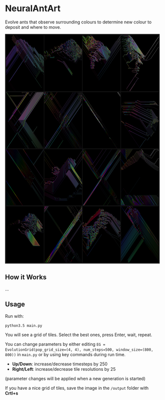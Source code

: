 # NeuralAntArt
Evolve ants that observe surrounding colours to determine new colour to deposit and where to move.

<a href="https://raw.githubusercontent.com/tannerbohn/NeuralAntArt/master/output/2018May28-03%3A27%3A57.png" target="_blank"><img src="https://raw.githubusercontent.com/tannerbohn/NeuralAntArt/master/output/2018May28-03%3A27%3A57.png" alt="Example" width="750" height="750" border="2" /></a>

## How it Works
... 

## Usage
Run with:
```
python3.5 main.py
```

You will see a grid of tiles. Select the best ones, press Enter, wait, repeat.

You can change parameters by either editing `EG = EvolutionGrid(pop_grid_size=(4, 4), num_steps=500, window_size=(800, 800))` in `main.py` or by using key commands during run time. 

- **Up/Down**: increase/decrease timesteps by 250
- **Right/Left**: increase/decrease tile resolutions by 25

(parameter changes will be applied when a new generation is started)

If you have a nice grid of tiles, save the image in the `/output` folder with **Crtl+s**
